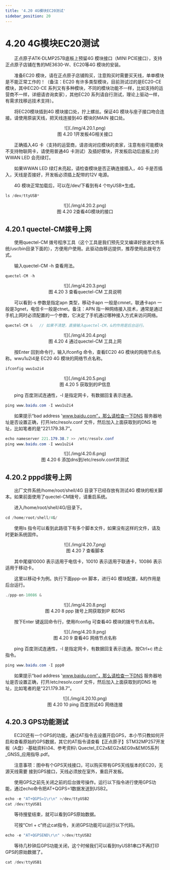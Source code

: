 ```yaml
---
title: '4.20 4G模块EC20测试'
sidebar_position: 20
---
```


# 4.20 4G模块EC20测试

&emsp;&emsp;正点原子ATK-DLMP257B底板上预留4G 模块接口（MINI PCIE接口），支持正点原子店铺在售的ME3630-W、EC20等4G 模块的安装。

&emsp;&emsp;准备EC20 模块，请在正点原子店铺购买，注意购买时需要买天线，单单模块是不能正常工作的！（备注：EC20 有许多类型模块，目前测试过的是EC20-CE 模块，其中EC20-CE 系列又有多种模块，不同的模块功能不一样，比如支持的运营商不一样，详细请咨询卖家），其他EC20 系列请自行测试，理论上驱动一样，有需求找移远技术支持）。

&emsp;&emsp;将EC20模块插到4G 模块接口处，拧上螺丝。保证4G 模块与座子接口吻合连接。请使用原装天线，把天线连接到4G 模块的MAIN 接口处。


<center>
![](./img/4.20.1.png)<br />
图 4.20 1开发板4G相关接口
</center>

&emsp;&emsp;正确插入4G 卡（支持的运营商，请咨询对应模块的卖家，注意有些可能模块不支持物联网卡，请使用普通4G 卡测试）及插好模块，开发板启动后底板上的WWAN LED 会亮绿灯。

&emsp;&emsp;如果WWAN LED 绿灯未亮起，请检查模块是否正确连接插入，4G 卡是否插入，天线是否接好，开发板必须插上配带的12V 电源。

&emsp;&emsp;4G 模块正常加载后，可以在/dev/下看到有4 个ttyUSB*生成。

```c#
ls /dev/ttyUSB*
```

<center>
![](./img/4.20.2.png)<br />
图 4.20 2查看4G模块的接口
</center>

## 4.20.1 quectel-CM拨号上网

&emsp;&emsp;使用quectel-CM 拨号程序工具（这个工具是我们预先交叉编译好放进文件系统/usr/bin目录下面的），方便用户使用。此驱动由移远提供，推荐使用此拨号方式。

&emsp;&emsp;输入quectel-CM -h 查看用法。

```c#
quectel-CM -h
```

<center>
![](./img/4.20.3.png)<br />
图 4.20 3 查看quectel-CM 工具说明
</center>

&emsp;&emsp;可以看到-s 参数是指定apn 类型，移动卡apn 一般是cmnet，联通卡apn 一般是3gnet，电信卡一般是ctnet。备注：APN 指一种网络接入技术，通常是通过手机上网时必须配置的一个参数，它决定了手机通过哪种接入方式来访问网络。

```c#
quectel-CM &   // 如果不清楚，直接输入quectel-CM，&的作用是后台运行。
```

<center>
![](./img/4.20.4.png)<br />
图 4.20 4 通过quectel-CM 工具上网
</center>

&emsp;&emsp;按Enter 回到命令行，输入ifconfig 命令，查看EC20 4G 模块的网络节点名称。wwu1u2i4是 EC20 4G 模块的网络节点名称。

```c#
ifconfig wwu1u2i4
```

<center>
![](./img/4.20.5.png)<br />
图 4.20 5 获取到的IP信息
</center>

&emsp;&emsp;ping 百度测试连通性，-I 是指定网卡，有数据回复表示连通。

```c#
ping www.baidu.com -I wwu1u2i4
```

&emsp;&emsp;如果提示“bad address 'www.baidu.com”，那么请检查一下DNS 服务器地址是否设置正确，打开/etc/resolv.conf 文件，然后加入上面获取到的DNS 地址，比如笔者的是“221.179.38.7”。

```c#
echo nameserver 221.179.38.7 >> /etc/resolv.conf
ping www.baidu.com -I wwu1u2i4
```

<center>
![](./img/4.20.6.png)<br />
图 4.20 6 添加dns到/etc/resolv.conf并测试
</center>

## 4.20.2 pppd拨号上网

&emsp;&emsp;出厂文件系统/home/root/shell/4G 目录下已经存放有测试4G 模块的相关脚本。如果前面使用了quectel-CM拨号，请重启系统。

&emsp;&emsp;进入/home/root/shell/4G/目录下。

```c#
cd /home/root/shell/4G/
```

&emsp;&emsp;使用ls 指令可以看到此路径下有多个脚本文件，如果没有这样的文件，请及时更新系统固件。

<center>
![](./img/4.20.7.png)<br />
图 4.20 7 查看脚本
</center>

&emsp;&emsp;其中尾缀10000 表示适用于电信卡，10010 表示适用于联通卡，10086 表示适用于移动卡。

&emsp;&emsp;这里以移动卡为例。执行下面ppp-on 脚本，进行4G 模块配置，&的作用是后台运行。

```c#
./ppp-on-10086 &
```

<center>
![](./img/4.20.8.png)<br />
图 4.20 8 ppp 拨号上网获取到IP 和DNS
</center>

&emsp;&emsp;按下Enter 键返回命令行，使用ifconfig 可查看4G 模块的拨号节点名称。

<center>
![](./img/4.20.9.png)<br />
图 4.20 9 查看4G 网络节点名称
</center>

&emsp;&emsp;ping 百度测试连通性，-I 是指定网卡，有数据回复表示连通。按Ctrl+c 终止指令。

```c#
ping www.baidu.com -I ppp0
```

&emsp;&emsp;如果提示“bad address 'www.baidu.com”，那么请检查一下DNS 服务器地址是否设置正确，打开/etc/resolv.conf 文件，然后加入上面获取到的DNS 地址，比如笔者的是“221.179.38.7”。

<center>
![](./img/4.20.10.png)<br />
图 4.20 10 ping 百度测试4G 网络连接
</center>

## 4.20.3 GPS功能测试

&emsp;&emsp;EC20还有一个GPS的功能，通过AT指令去设置开启GPS，本小节只教如何开启和查看原始的GPS数据，其它的AT指令请查看【正点原子】STM32MP257开发板（A盘）-基础资料\04、参考资料\ Quectel_EC2x&EG2x&EG9x&EM05系列_GNSS_应用指导.pdf。

&emsp;&emsp;注意事项：图中有个GPS天线接口，可以购买带有GPS天线版本的EC20，无源天线需要
接到GPS接口，天线必须放在室外，重启开发板。

&emsp;&emsp;使用GPS之前先关闭之前的后台拨号操作。运行以下指令进行使用GPS功能，通过echo命令把AT+QGPS=1数据发送到USB2。

```c#
echo -e "AT+QGPS=1\r\n" >/dev/ttyUSB2
cat /dev/ttyUSB1
```

&emsp;&emsp;等待搜星结束，就可以看到GPS原始数据。

&emsp;&emsp;可按“Ctrl + c”终止cat指令，关闭GPS功能可以运行以下代码。

```c#
echo -e "AT+QGPSEND\r\n" >/dev/ttyUSB2
```

&emsp;&emsp;等待几秒钟后GPS功能关闭，这个时候我们可以看到ttyUSB1串口不再打印GPS的原始数据了。

```c#
cat /dev/ttyUSB1
```







